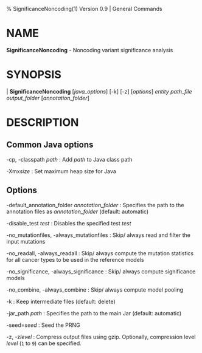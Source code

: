 % SignificanceNoncoding(1) Version 0.9 | General Commands

# NAME

**SignificanceNoncoding** - Noncoding variant significance analysis

# SYNOPSIS

| **SignificanceNoncoding** \[_java_options_\] \[-k\] \[-z\] \[_options_\] _entity_ _path_file_ _output_folder_ \[_annotation_folder_\]

# DESCRIPTION

## Common Java options

-cp, -classpath _path_
: Add _path_ to Java class path

-Xmx*size*
: Set maximum heap size for Java

## Options

-default_annotation_folder _annotation_folder_
: Specifies the path to the annotation files as _annotation_folder_ (default: automatic)

-disable_test _test_
: Disables the specified test _test_

-no_mutationfiles, -always_mutationfiles
: Skip/ always read and filter the input mutations

-no_readall, -always_readall
: Skip/ always compute the mutation statistics for all cancer types to be used in the reference models

-no_significance, -always_significance
: Skip/ always compute significance models

-no_combine, -always_combine
: Skip/ always compute model pooling

-k
: Keep intermediate files (default: delete)

-jar_path _path_
: Specifies the path to the main Jar (default: automatic)

-seed=_seed_
: Seed the PRNG

-z, -z*level*
: Compress output files using gzip. Optionally, compression level _level_ (`1` to `9`) can be specified.

